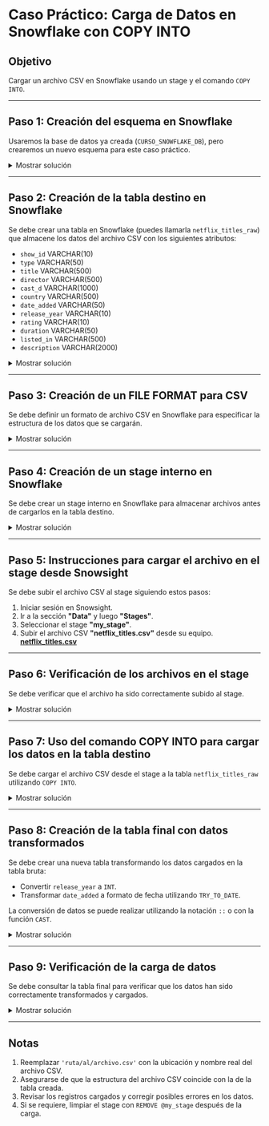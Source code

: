 # Caso Práctico: Carga de Datos en Snowflake con COPY INTO

## Objetivo
Cargar un archivo CSV en Snowflake usando un stage y el comando `COPY INTO`.

---

## Paso 1: Creación del esquema en Snowflake

Usaremos la base de datos ya creada (`CURSO_SNOWFLAKE_DB`), pero crearemos un nuevo esquema para este caso práctico.

<details><summary>Mostrar solución</summary>

```sql
USE DATABASE CURSO_SNOWFLAKE_DB;

CREATE OR REPLACE SCHEMA CASO2;
USE SCHEMA CASO2;
```
</details>

---

## Paso 2: Creación de la tabla destino en Snowflake

Se debe crear una tabla en Snowflake (puedes llamarla `netflix_titles_raw`) que almacene los datos del archivo CSV con los siguientes atributos:
- `show_id` VARCHAR(10)
- `type` VARCHAR(50)
- `title` VARCHAR(500)
- `director` VARCHAR(500)
- `cast_d` VARCHAR(1000)
- `country` VARCHAR(500)
- `date_added` VARCHAR(50)
- `release_year` VARCHAR(10)
- `rating` VARCHAR(10)
- `duration` VARCHAR(50)
- `listed_in` VARCHAR(500)
- `description` VARCHAR(2000)

<details><summary>Mostrar solución</summary>

```sql
CREATE OR REPLACE TABLE netflix_titles_raw (
    show_id VARCHAR(10),
    type VARCHAR(50),
    title VARCHAR(500),
    director VARCHAR(500),
    cast_d VARCHAR(1000),
    country VARCHAR(500),
    date_added VARCHAR(50),
    release_year VARCHAR(10),
    rating VARCHAR(10),
    duration VARCHAR(50),
    listed_in VARCHAR(500),
    description VARCHAR(2000)
);
```
</details>

---

## Paso 3: Creación de un FILE FORMAT para CSV

Se debe definir un formato de archivo CSV en Snowflake para especificar la estructura de los datos que se cargarán.

<details><summary>Mostrar solución</summary>

```sql
CREATE OR REPLACE FILE FORMAT my_csv_format
TYPE = 'CSV'
FIELD_OPTIONALLY_ENCLOSED_BY = '"'
SKIP_HEADER = 1
EMPTY_FIELD_AS_NULL = TRUE;
```
</details>

---

## Paso 4: Creación de un stage interno en Snowflake

Se debe crear un stage interno en Snowflake para almacenar archivos antes de cargarlos en la tabla destino.

<details><summary>Mostrar solución</summary>

```sql
CREATE OR REPLACE STAGE my_stage
FILE_FORMAT = my_csv_format;
```
</details>

---

## Paso 5: Instrucciones para cargar el archivo en el stage desde Snowsight

Se debe subir el archivo CSV al stage siguiendo estos pasos:

1. Iniciar sesión en Snowsight.
2. Ir a la sección **"Data"** y luego **"Stages"**.
3. Seleccionar el stage **"my_stage"**.
4. Subir el archivo CSV **"netflix_titles.csv"** desde su equipo.
**[netflix_titles.csv](resources/netflix_titles.csv)**
---

## Paso 6: Verificación de los archivos en el stage

Se debe verificar que el archivo ha sido correctamente subido al stage.

<details><summary>Mostrar solución</summary>

```sql
LIST @my_stage;
```
</details>

---

## Paso 7: Uso del comando COPY INTO para cargar los datos en la tabla destino

Se debe cargar el archivo CSV desde el stage a la tabla `netflix_titles_raw` utilizando `COPY INTO`.

<details><summary>Mostrar solución</summary>

```sql
COPY INTO netflix_titles_raw
FROM @my_stage/netflix_titles.csv
FILE_FORMAT = my_csv_format;
```
</details>

---

## Paso 8: Creación de la tabla final con datos transformados

Se debe crear una nueva tabla transformando los datos cargados en la tabla bruta:
- Convertir `release_year` a `INT`.
- Transformar `date_added` a formato de fecha utilizando `TRY_TO_DATE`.

La conversión de datos se puede realizar utilizando la notación `::` o con la función `CAST`.

<details><summary>Mostrar solución</summary>

```sql
CREATE OR REPLACE TABLE netflix_titles AS
SELECT
    show_id,
    type,
    title,
    director,
    cast_d,
    country,
    TRY_TO_DATE(date_added, 'MMMM DD, YYYY') AS date_added,
    release_year::INT AS release_year,
    rating,
    duration,
    listed_in,
    description
FROM netflix_titles_raw;
```
</details>

---

## Paso 9: Verificación de la carga de datos

Se debe consultar la tabla final para verificar que los datos han sido correctamente transformados y cargados.

<details><summary>Mostrar solución</summary>

```sql
SELECT * FROM netflix_titles;
```
</details>

---

## Notas

1. Reemplazar `'ruta/al/archivo.csv'` con la ubicación y nombre real del archivo CSV.
2. Asegurarse de que la estructura del archivo CSV coincide con la de la tabla creada.
3. Revisar los registros cargados y corregir posibles errores en los datos.
4. Si se requiere, limpiar el stage con `REMOVE @my_stage` después de la carga.

